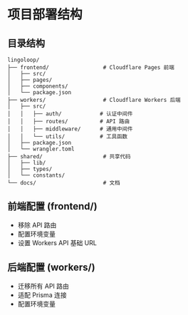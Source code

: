 # 项目部署结构

## 目录结构
```
lingoloop/
├── frontend/                 # Cloudflare Pages 前端
│   ├── src/
│   ├── pages/
│   ├── components/
│   └── package.json
├── workers/                  # Cloudflare Workers 后端
│   ├── src/
│   │   ├── auth/            # 认证中间件
│   │   ├── routes/          # API 路由
│   │   ├── middleware/      # 通用中间件
│   │   └── utils/           # 工具函数
│   ├── package.json
│   └── wrangler.toml
├── shared/                   # 共享代码
│   ├── lib/
│   ├── types/
│   └── constants/
└── docs/                     # 文档
```

## 前端配置 (frontend/)
- 移除 API 路由
- 配置环境变量
- 设置 Workers API 基础 URL

## 后端配置 (workers/)
- 迁移所有 API 路由
- 适配 Prisma 连接
- 配置环境变量